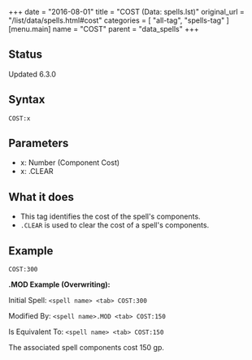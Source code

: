 +++
date = "2016-08-01"
title = "COST (Data: spells.lst)"
original_url = "/list/data/spells.html#cost"
categories = [ "all-tag", "spells-tag" ]
[menu.main]
    name = "COST"
    parent = "data_spells"
+++

## Status

Updated 6.3.0

## Syntax

`COST:x`

## Parameters

-   x: Number (Component Cost)
-   x: .CLEAR



What it does
------------

-   This tag identifies the cost of the spell's components.
-   `.CLEAR` is used to clear the cost of a spell's components.

Example
-------

`COST:300`

**.MOD Example (Overwriting):**

Initial Spell: `<spell name> <tab> COST:300`

Modified By: `<spell name>.MOD <tab> COST:150`

Is Equivalent To: `<spell name> <tab> COST:150`

The associated spell components cost 150 gp.

